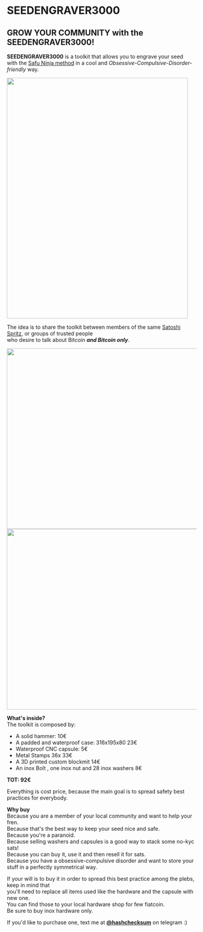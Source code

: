 # SEEDENGRAVER3000
## GROW YOUR COMMUNITY with the SEEDENGRAVER3000!

**SEEDENGRAVER3000** is a toolkit that allows you to engrave your seed  
with the [Safu Ninja method](https://safu.ninja/) in a cool and *Obsessive-Compulsive-Disorder-friendly* way.

<img src="https://user-images.githubusercontent.com/103651921/186433686-3b447ea0-51ef-4730-a4e5-acd8256131a8.jpg" width="480" height="640"> 

The idea is to share the toolkit between members of the same [Satoshi Spritz](https://satoshispritz.it/), or groups of trusted people  
who desire to talk about Bitcoin ***and Bitcoin only***.

<img src="https://user-images.githubusercontent.com/103651921/186434554-4e151631-9c0a-4e04-af06-1e20429e5157.jpg" width="640" height="480">
<img src="https://user-images.githubusercontent.com/103651921/186435749-d8ae4e69-c1f8-496b-ae38-87ee5f96d65b.jpg" width="640" height="480">

**What's inside?**  
The toolkit is composed by:

- A solid hammer: 10€
- A padded and waterproof case: 316x195x80 23€
- Waterproof CNC capsule: 5€
- Metal Stamps 36x 33€
- A 3D printed custom blockmit 14€
- An inox Bolt , one inox nut and 28 inox washers 8€ 

**TOT: 92€**

Everything is cost price, because the main goal is to spread safety best practices for everybody.

**Why buy**  
Because you are a member of your local community and want to help your fren.   
Because that's the best way to keep your seed nice and safe.  
Because you're a paranoid.   
Because selling washers and capsules is a good way to stack some no-kyc sats!  
Because you can buy it, use it and then resell it for sats.  
Because you have a obsessive-compulsive disorder and want to store your stuff in a perfectly symmetrical way.  

If your will is to buy it in order to spread this best practice among the plebs, keep in mind that  
you'll need to replace all items used like the hardware and the capsule with new one.  
You can find those to your local hardware shop for few fiatcoin.  
Be sure to buy inox hardware only.



If you'd like to purchase one, text me at [**@hashchecksum**](https://t.me/hashchecksum) on telegram :)

